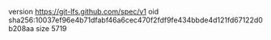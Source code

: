 version https://git-lfs.github.com/spec/v1
oid sha256:10037ef96e4b71dfabf46a6cec470f2fdf9fe434bbde4d121fd67122d0b208aa
size 5719
